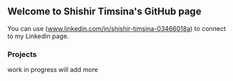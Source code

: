 ## Welcome to Shishir Timsina's GitHub page

You can use (www.linkedin.com/in/shishir-timsina-03466018a) to connect to my LinkedIn page.


### Projects

work in progress 
will add more 
